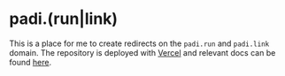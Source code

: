 # padi.(run|link)

This is a place for me to create redirects on the `padi.run` and `padi.link` domain. The repository is deployed with [Vercel](http://vercel.com) and relevant docs can be found [here](https://vercel.com/docs/configuration#project/redirects).
